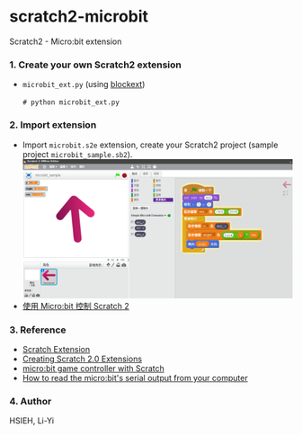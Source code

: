 # scratch2-microbit
Scratch2 - Micro:bit extension

### 1. Create your own Scratch2 extension
* `microbit_ext.py` (using [blockext](https://github.com/blockext/blockext))

    `# python microbit_ext.py`

### 2. Import extension
* Import `microbit.s2e` extension, create your Scratch2 project (sample project `microbit_sample.sb2`).
![s2mb.png](screenshots/s2mb.png)
* [使用 Micro:bit 控制 Scratch 2](https://www.youtube.com/watch?v=LmRsx7XCMOM)

### 3. Reference
- [Scratch Extension](https://wiki.scratch.mit.edu/wiki/Scratch_Extension)
- [Creating Scratch 2.0 Extensions](https://wiki.scratch.mit.edu/w/images/ExtensionsDoc.HTTP-9-11.pdf)
- [micro:bit game controller with Scratch](https://www.raspberrypi.org/learning/microbit-game-controller/)
- [How to read the micro:bit's serial output from your computer](https://www.microbit.co.uk/td/serial-library)

### 4. Author
HSIEH, Li-Yi
